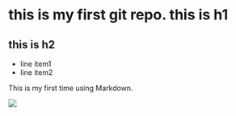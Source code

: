 # this is my first git repo. this is h1
## this is h2

- line item1
- line item2

This is my first time using Markdown.

<img src="https://pbs.twimg.com/media/DUfDNvTVQAA2osS.jpg:large" />
